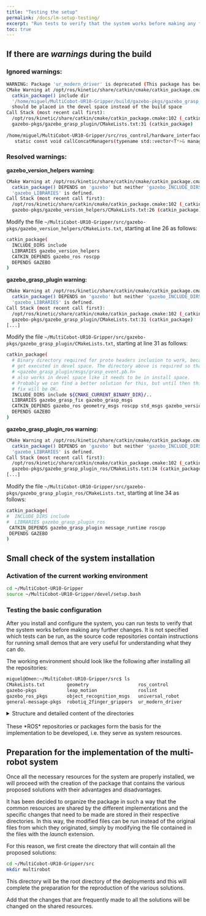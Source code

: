 ```yaml
---
title: "Testing the setup"
permalink: /docs/lm-setup-testing/
excerpt: "Run tests to verify that the system works before making any further changes."
toc: true
---
```


## If there are *warnings* during the build 

### Ignored warnings:

```bash
WARNING: Package 'ur_modern_driver' is deprecated (This package has been deprecated. Users of CB3 and e-Series controllers should migrate to ur_robot_driver.)
CMake Warning at /opt/ros/kinetic/share/catkin/cmake/catkin_package.cmake:418 (message):
  catkin_package() include dir
  '/home/miguel/MultiCobot-UR10-Gripper/build/gazebo-pkgs/gazebo_grasp_plugin/..'
  should be placed in the devel space instead of the build space
Call Stack (most recent call first):
  /opt/ros/kinetic/share/catkin/cmake/catkin_package.cmake:102 (_catkin_package)
  gazebo-pkgs/gazebo_grasp_plugin/CMakeLists.txt:31 (catkin_package)
  
/home/miguel/MultiCobot-UR10-Gripper/src/ros_control/hardware_interface/include/hardware_interface/internal/interface_manager.h:69:85: warning: type qualifiers ignored on function return type [-Wignored-qualifiers]
   static const void callConcatManagers(typename std::vector<T*>& managers, T* result)
```
### Resolved warnings: 

**gazebo_version_helpers warning:**

```bash
CMake Warning at /opt/ros/kinetic/share/catkin/cmake/catkin_package.cmake:166 (message):
  catkin_package() DEPENDS on 'gazebo' but neither 'gazebo_INCLUDE_DIRS' nor
  'gazebo_LIBRARIES' is defined.
Call Stack (most recent call first):
  /opt/ros/kinetic/share/catkin/cmake/catkin_package.cmake:102 (_catkin_package)
  gazebo-pkgs/gazebo_version_helpers/CMakeLists.txt:26 (catkin_package)
```

Modify the file `~/MultiCobot-UR10-Gripper/src/gazebo-pkgs/gazebo_version_helpers/CMakeLists.txt`, starting at line 26 as follows:

```bash
catkin_package(
  INCLUDE_DIRS include
  LIBRARIES gazebo_version_helpers
  CATKIN_DEPENDS gazebo_ros roscpp
  DEPENDS GAZEBO 
)
``` 

**gazebo_grasp_plugin warning:** 

```bash
CMake Warning at /opt/ros/kinetic/share/catkin/cmake/catkin_package.cmake:166 (message):
  catkin_package() DEPENDS on 'gazebo' but neither 'gazebo_INCLUDE_DIRS' nor
  'gazebo_LIBRARIES' is defined.
Call Stack (most recent call first):
  /opt/ros/kinetic/share/catkin/cmake/catkin_package.cmake:102 (_catkin_package)
  gazebo-pkgs/gazebo_grasp_plugin/CMakeLists.txt:31 (catkin_package)
[...]
```

Modify the file `~/MultiCobot-UR10-Gripper/src/gazebo-pkgs/gazebo_grasp_plugin/CMakeLists.txt`, starting at line 31 as follows:

```bash
catkin_package(
  # Binary directory required for proto headers inclusion to work, because install commands don't
  # get executed in devel space. The directory above is required so that an include of
  # <gazebo_grasp_plugin/msgs/grasp_event.pb.h> 
  # also works in devel space like it needs to be in install space.
  # Probably we can find a better solution for this, but until then this
  # fix will be OK.
  INCLUDE_DIRS include ${CMAKE_CURRENT_BINARY_DIR}/..
  LIBRARIES gazebo_grasp_fix gazebo_grasp_msgs
  CATKIN_DEPENDS gazebo_ros geometry_msgs roscpp std_msgs gazebo_version_helpers
  DEPENDS GAZEBO
)
``` 

**gazebo_grasp_plugin_ros warning:**

```bash
CMake Warning at /opt/ros/kinetic/share/catkin/cmake/catkin_package.cmake:166 (message):
  catkin_package() DEPENDS on 'gazebo' but neither 'gazebo_INCLUDE_DIRS' nor
  'gazebo_LIBRARIES' is defined.
Call Stack (most recent call first):
  /opt/ros/kinetic/share/catkin/cmake/catkin_package.cmake:102 (_catkin_package)
  gazebo-pkgs/gazebo_grasp_plugin_ros/CMakeLists.txt:34 (catkin_package)
[...]
```

Modify the file `~/MultiCobot-UR10-Gripper/src/gazebo-pkgs/gazebo_grasp_plugin_ros/CMakeLists.txt`, starting at line 34 as follows:

```bash
catkin_package(
#  INCLUDE_DIRS include
#  LIBRARIES gazebo_grasp_plugin_ros
 CATKIN_DEPENDS gazebo_grasp_plugin message_runtime roscpp
 DEPENDS GAZEBO
)
``` 

## Small check of the system installation 

### Activation of the current working environment

```bash
cd ~/MultiCobot-UR10-Gripper
source ~/MultiCobot-UR10-Gripper/devel/setup.bash
``` 

### Testing the basic configuration
After you install and configure the system, you can run tests to verify that the system works before making any further changes. It is not specified which tests can be run, as the source code repositories contain instructions for running small demos that are very useful for understanding what they can do. 

The working environment should look like the following after installing all the repositories:

```bash
miguel@Omen:~/MultiCobot-UR10-Gripper/src$ ls
CMakeLists.txt        geometry                  ros_control
gazebo-pkgs           leap_motion               roslint
gazebo_ros_pkgs       object_recognition_msgs   universal_robot
general-message-pkgs  robotiq_2finger_grippers  ur_modern_driver
``` 

<details>
   <summary> Structure and detailed content of the directories </summary>

<pre> 
src/
├── CMakeLists.txt -> /opt/ros/kinetic/share/catkin/cmake/toplevel.cmake
├── gazebo-pkgs
│   ├── Dockerfile
│   ├── gazebo_grasp_plugin
│   │   ├── CHANGELOG.rst
│   │   ├── CMakeLists.txt
│   │   ├── include
│   │   │   └── gazebo_grasp_plugin
│   │   │       ├── GazeboGraspFix.h
│   │   │       └── GazeboGraspGripper.h
│   │   ├── msgs
│   │   │   ├── CMakeLists.txt
│   │   │   └── grasp_event.proto
│   │   ├── package.xml
│   │   └── src
│   │       ├── GazeboGraspFix.cpp
│   │       └── GazeboGraspGripper.cpp
│   ├── gazebo_grasp_plugin_ros
│   │   ├── CMakeLists.txt
│   │   ├── msg
│   │   │   └── GazeboGraspEvent.msg
│   │   ├── package.xml
│   │   ├── README.md
│   │   └── src
│   │       └── grasp_event_republisher.cpp
│   ├── gazebo_state_plugins
│   │   ├── CHANGELOG.rst
│   │   ├── CMakeLists.txt
│   │   ├── config
│   │   │   ├── GazeboMapPublisher.yaml
│   │   │   ├── GazeboObjectInfo.yaml
│   │   │   └── WorldPlugins.yaml
│   │   ├── include
│   │   │   └── gazebo_state_plugins
│   │   │       ├── GazeboMapPublisher.h
│   │   │       └── GazeboObjectInfo.h
│   │   ├── launch
│   │   │   └── plugin_loader.launch
│   │   ├── package.xml
│   │   ├── src
│   │   │   ├── GazeboMapPublisher.cpp
│   │   │   └── GazeboObjectInfo.cpp
│   │   └── test
│   │       └── object_info_request.cpp
│   ├── gazebo_test_tools
│   │   ├── CHANGELOG.rst
│   │   ├── CMakeLists.txt
│   │   ├── config
│   │   │   ├── FakeObjectRecognizer.yaml
│   │   │   └── ObjectTFBroadcaster.yaml
│   │   ├── include
│   │   │   └── gazebo_test_tools
│   │   │       ├── FakeObjectRecognizer.h
│   │   │       └── gazebo_cube_spawner.h
│   │   ├── launch
│   │   │   ├── fake_object_recognizer.launch
│   │   │   ├── gazebo_fake_object_recognition.launch
│   │   │   ├── object_tf_broadcaster.launch
│   │   │   └── spawn_and_recognize_cube.launch
│   │   ├── package.xml
│   │   ├── src
│   │   │   ├── cube_spawner.cpp
│   │   │   ├── cube_spawner_node.cpp
│   │   │   ├── FakeObjectRecognizer.cpp
│   │   │   ├── fake_object_recognizer_node.cpp
│   │   │   └── SetGazeboPhysicsClient.cpp
│   │   ├── srv
│   │   │   └── RecognizeGazeboObject.srv
│   │   └── test
│   │       └── fake_object_recognizer_cmd.cpp
│   ├── gazebo_version_helpers
│   │   ├── CMakeLists.txt
│   │   ├── include
│   │   │   └── gazebo_version_helpers
│   │   │       └── GazeboVersionHelpers.h
│   │   ├── package.xml
│   │   └── src
│   │       └── GazeboVersionHelpers.cpp
│   ├── gazebo_world_plugin_loader
│   │   ├── CHANGELOG.rst
│   │   ├── CMakeLists.txt
│   │   ├── config
│   │   │   └── WorldPluginsTemplate.config
│   │   ├── include
│   │   │   └── gazebo_world_plugin_loader
│   │   │       └── GazeboPluginLoader.h
│   │   ├── launch
│   │   │   └── plugin_loader_template.launch
│   │   ├── package.xml
│   │   └── src
│   │       └── GazeboPluginLoader.cpp
│   ├── LICENSE
│   ├── README.md
│   └── TODO.md
├── gazebo_ros_pkgs
│   ├── CONTRIBUTING.md
│   ├── gazebo_dev
│   │   ├── CHANGELOG.rst
│   │   ├── cmake
│   │   │   └── gazebo_dev-extras.cmake
│   │   ├── CMakeLists.txt
│   │   └── package.xml
│   ├── gazebo_msgs
│   │   ├── CHANGELOG.rst
│   │   ├── CMakeLists.txt
│   │   ├── msg
│   │   │   ├── ContactsState.msg
│   │   │   ├── ContactState.msg
│   │   │   ├── LinkState.msg
│   │   │   ├── LinkStates.msg
│   │   │   ├── ModelState.msg
│   │   │   ├── ModelStates.msg
│   │   │   ├── ODEJointProperties.msg
│   │   │   ├── ODEPhysics.msg
│   │   │   ├── PerformanceMetrics.msg
│   │   │   ├── SensorPerformanceMetric.msg
│   │   │   └── WorldState.msg
│   │   ├── package.xml
│   │   └── srv
│   │       ├── ApplyBodyWrench.srv
│   │       ├── ApplyJointEffort.srv
│   │       ├── BodyRequest.srv
│   │       ├── DeleteLight.srv
│   │       ├── DeleteModel.srv
│   │       ├── GetJointProperties.srv
│   │       ├── GetLightProperties.srv
│   │       ├── GetLinkProperties.srv
│   │       ├── GetLinkState.srv
│   │       ├── GetModelProperties.srv
│   │       ├── GetModelState.srv
│   │       ├── GetPhysicsProperties.srv
│   │       ├── GetWorldProperties.srv
│   │       ├── JointRequest.srv
│   │       ├── SetJointProperties.srv
│   │       ├── SetJointTrajectory.srv
│   │       ├── SetLightProperties.srv
│   │       ├── SetLinkProperties.srv
│   │       ├── SetLinkState.srv
│   │       ├── SetModelConfiguration.srv
│   │       ├── SetModelState.srv
│   │       ├── SetPhysicsProperties.srv
│   │       └── SpawnModel.srv
│   ├── gazebo_plugins
│   │   ├── cfg
│   │   │   ├── CameraSynchronizer.cfg
│   │   │   ├── GazeboRosCamera.cfg
│   │   │   ├── GazeboRosOpenniKinect.cfg
│   │   │   └── Hokuyo.cfg
│   │   ├── CHANGELOG.rst
│   │   ├── CMakeLists.txt
│   │   ├── include
│   │   │   └── gazebo_plugins
│   │   │       ├── gazebo_ros_block_laser.h
│   │   │       ├── gazebo_ros_bumper.h
│   │   │       ├── gazebo_ros_camera.h
│   │   │       ├── gazebo_ros_camera_utils.h
│   │   │       ├── gazebo_ros_depth_camera.h
│   │   │       ├── gazebo_ros_diff_drive.h
│   │   │       ├── gazebo_ros_elevator.h
│   │   │       ├── gazebo_ros_f3d.h
│   │   │       ├── gazebo_ros_force.h
│   │   │       ├── gazebo_ros_ft_sensor.h
│   │   │       ├── gazebo_ros_gpu_laser.h
│   │   │       ├── gazebo_ros_hand_of_god.h
│   │   │       ├── gazebo_ros_harness.h
│   │   │       ├── gazebo_ros_imu.h
│   │   │       ├── gazebo_ros_imu_sensor.h
│   │   │       ├── gazebo_ros_joint_pose_trajectory.h
│   │   │       ├── gazebo_ros_joint_state_publisher.h
│   │   │       ├── gazebo_ros_joint_trajectory.h
│   │   │       ├── gazebo_ros_laser.h
│   │   │       ├── gazebo_ros_moveit_planning_scene.h
│   │   │       ├── gazebo_ros_multicamera.h
│   │   │       ├── gazebo_ros_openni_kinect.h
│   │   │       ├── gazebo_ros_p3d.h
│   │   │       ├── gazebo_ros_planar_move.h
│   │   │       ├── gazebo_ros_projector.h
│   │   │       ├── gazebo_ros_prosilica.h
│   │   │       ├── gazebo_ros_range.h
│   │   │       ├── gazebo_ros_skid_steer_drive.h
│   │   │       ├── gazebo_ros_template.h
│   │   │       ├── gazebo_ros_tricycle_drive.h
│   │   │       ├── gazebo_ros_triggered_camera.h
│   │   │       ├── gazebo_ros_triggered_multicamera.h
│   │   │       ├── gazebo_ros_utils.h
│   │   │       ├── gazebo_ros_vacuum_gripper.h
│   │   │       ├── gazebo_ros_video.h
│   │   │       ├── MultiCameraPlugin.h
│   │   │       ├── PubQueue.h
│   │   │       └── vision_reconfigure.h
│   │   ├── Media
│   │   │   └── models
│   │   │       └── chair
│   │   │           ├── doc.kml
│   │   │           ├── images
│   │   │           │   ├── texture0.jpg
│   │   │           │   └── texture1.jpg
│   │   │           ├── models
│   │   │           │   ├── Chair.dae
│   │   │           │   └── Chair.stl
│   │   │           └── textures.txt
│   │   ├── package.xml
│   │   ├── scripts
│   │   │   ├── gazebo_model
│   │   │   ├── set_pose.py
│   │   │   ├── set_wrench.py
│   │   │   └── test_range.py
│   │   ├── setup.py
│   │   ├── src
│   │   │   ├── camera_synchronizer.cpp
│   │   │   ├── gazebo_plugins
│   │   │   │   ├── gazebo_plugins_interface.py
│   │   │   │   └── __init__.py
│   │   │   ├── gazebo_ros_block_laser.cpp
│   │   │   ├── gazebo_ros_bumper.cpp
│   │   │   ├── gazebo_ros_camera.cpp
│   │   │   ├── gazebo_ros_camera_utils.cpp
│   │   │   ├── gazebo_ros_depth_camera.cpp
│   │   │   ├── gazebo_ros_diff_drive.cpp
│   │   │   ├── gazebo_ros_elevator.cpp
│   │   │   ├── gazebo_ros_f3d.cpp
│   │   │   ├── gazebo_ros_force.cpp
│   │   │   ├── gazebo_ros_ft_sensor.cpp
│   │   │   ├── gazebo_ros_gpu_laser.cpp
│   │   │   ├── gazebo_ros_hand_of_god.cpp
│   │   │   ├── gazebo_ros_harness.cpp
│   │   │   ├── gazebo_ros_imu.cpp
│   │   │   ├── gazebo_ros_imu_sensor.cpp
│   │   │   ├── gazebo_ros_joint_pose_trajectory.cpp
│   │   │   ├── gazebo_ros_joint_state_publisher.cpp
│   │   │   ├── gazebo_ros_joint_trajectory.cpp
│   │   │   ├── gazebo_ros_laser.cpp
│   │   │   ├── gazebo_ros_moveit_planning_scene.cpp
│   │   │   ├── gazebo_ros_multicamera.cpp
│   │   │   ├── gazebo_ros_openni_kinect.cpp
│   │   │   ├── gazebo_ros_p3d.cpp
│   │   │   ├── gazebo_ros_planar_move.cpp
│   │   │   ├── gazebo_ros_projector.cpp
│   │   │   ├── gazebo_ros_prosilica.cpp
│   │   │   ├── gazebo_ros_range.cpp
│   │   │   ├── gazebo_ros_skid_steer_drive.cpp
│   │   │   ├── gazebo_ros_template.cpp
│   │   │   ├── gazebo_ros_tricycle_drive.cpp
│   │   │   ├── gazebo_ros_triggered_camera.cpp
│   │   │   ├── gazebo_ros_triggered_multicamera.cpp
│   │   │   ├── gazebo_ros_utils.cpp
│   │   │   ├── gazebo_ros_vacuum_gripper.cpp
│   │   │   ├── gazebo_ros_video.cpp
│   │   │   ├── hokuyo_node.cpp
│   │   │   ├── MultiCameraPlugin.cpp
│   │   │   └── vision_reconfigure.cpp
│   │   ├── test
│   │   │   ├── bumper_test
│   │   │   │   ├── gazebo_ros_bumper.world
│   │   │   │   ├── test_bumper.launch
│   │   │   │   └── test_bumper.py
│   │   │   ├── camera
│   │   │   │   ├── camera16bit.cpp
│   │   │   │   ├── camera16bit.test
│   │   │   │   ├── camera16bit.world
│   │   │   │   ├── camera.cpp
│   │   │   │   ├── camera.h
│   │   │   │   ├── camera.test
│   │   │   │   ├── camera.world
│   │   │   │   ├── depth_camera.cpp
│   │   │   │   ├── depth_camera.test
│   │   │   │   ├── depth_camera.world
│   │   │   │   ├── distortion_barrel.cpp
│   │   │   │   ├── distortion_barrel.test
│   │   │   │   ├── distortion_barrel.world
│   │   │   │   ├── distortion.h
│   │   │   │   ├── distortion_pincushion.cpp
│   │   │   │   ├── distortion_pincushion.test
│   │   │   │   ├── distortion_pincushion.world
│   │   │   │   ├── multicamera.cpp
│   │   │   │   ├── multicamera.test
│   │   │   │   ├── multicamera.world
│   │   │   │   ├── triggered_camera.cpp
│   │   │   │   ├── triggered_camera.test
│   │   │   │   └── triggered_camera.world
│   │   │   ├── config
│   │   │   │   └── example_models.yaml
│   │   │   ├── multi_robot_scenario
│   │   │   │   ├── launch
│   │   │   │   │   ├── multi_robot_scenario.launch
│   │   │   │   │   ├── pioneer3dx.gazebo.launch
│   │   │   │   │   ├── pioneer3dx.rviz
│   │   │   │   │   └── pioneer3dx.urdf.launch
│   │   │   │   ├── meshes
│   │   │   │   │   ├── laser
│   │   │   │   │   │   └── hokuyo.dae
│   │   │   │   │   └── p3dx
│   │   │   │   │       ├── back_rim.stl
│   │   │   │   │       ├── back_sonar.stl
│   │   │   │   │       ├── center_hubcap.stl
│   │   │   │   │       ├── center_wheel.stl
│   │   │   │   │       ├── chassis.stl
│   │   │   │   │       ├── Coordinates
│   │   │   │   │       ├── front_rim.stl
│   │   │   │   │       ├── front_sonar.stl
│   │   │   │   │       ├── left_hubcap.stl
│   │   │   │   │       ├── left_wheel.stl
│   │   │   │   │       ├── right_hubcap.stl
│   │   │   │   │       ├── right_wheel.stl
│   │   │   │   │       ├── swivel.stl
│   │   │   │   │       └── top.stl
│   │   │   │   └── xacro
│   │   │   │       ├── camera
│   │   │   │       │   └── camera.xacro
│   │   │   │       ├── laser
│   │   │   │       │   ├── hokuyo_gpu.xacro
│   │   │   │       │   └── hokuyo.xacro
│   │   │   │       ├── materials.xacro
│   │   │   │       └── p3dx
│   │   │   │           ├── battery_block.xacro
│   │   │   │           ├── inertia_tensors.xacro
│   │   │   │           ├── pioneer3dx_body.xacro
│   │   │   │           ├── pioneer3dx_chassis.xacro
│   │   │   │           ├── pioneer3dx_plugins.xacro
│   │   │   │           ├── pioneer3dx_sonar.xacro
│   │   │   │           ├── pioneer3dx_swivel.xacro
│   │   │   │           ├── pioneer3dx_wheel.xacro
│   │   │   │           └── pioneer3dx.xacro
│   │   │   ├── p3d_test
│   │   │   │   ├── test_3_double_pendulums.launch
│   │   │   │   ├── test_3_single_pendulums.launch
│   │   │   │   ├── test_double_pendulum.launch
│   │   │   │   ├── test_link_pose.py
│   │   │   │   ├── test_single_pendulum.launch
│   │   │   │   └── worlds
│   │   │   │       ├── 3_double_pendulums.world
│   │   │   │       ├── 3_single_pendulums.world
│   │   │   │       ├── double_pendulum.world
│   │   │   │       └── single_pendulum.world
│   │   │   ├── pub_joint_trajectory_test.cpp
│   │   │   ├── range
│   │   │   │   └── range_plugin.test
│   │   │   ├── set_model_state_test
│   │   │   │   ├── set_model_state_test.cpp
│   │   │   │   ├── set_model_state_test_p2dx.world
│   │   │   │   └── set_model_state_test.test
│   │   │   ├── spawn_test
│   │   │   │   ├── parameter_server_test.launch
│   │   │   │   └── spawn_robots.sh
│   │   │   ├── test_worlds
│   │   │   │   ├── bumper_test.world
│   │   │   │   ├── elevator.world
│   │   │   │   ├── gazebo_ros_block_laser.world
│   │   │   │   ├── gazebo_ros_camera.world
│   │   │   │   ├── gazebo_ros_depth_camera.world
│   │   │   │   ├── gazebo_ros_gpu_laser.world
│   │   │   │   ├── gazebo_ros_laser.world
│   │   │   │   ├── gazebo_ros_range.world
│   │   │   │   ├── gazebo_ros_trimesh_collision.world
│   │   │   │   └── test_lasers.world
│   │   │   └── tricycle_drive
│   │   │       ├── launch
│   │   │       │   ├── tricycle_drive_scenario.launch
│   │   │       │   ├── tricycle.gazebo.launch
│   │   │       │   ├── tricycle.rviz
│   │   │       │   ├── tricycle_rviz.launch
│   │   │       │   └── tricycle.urdf.launch
│   │   │       └── xacro
│   │   │           ├── materials.xacro
│   │   │           └── tricycle
│   │   │               ├── inertia_tensors.xacro
│   │   │               ├── tricycle_body.xacro
│   │   │               ├── tricycle_chassis.xacro
│   │   │               ├── tricycle_plugins.xacro
│   │   │               ├── tricycle.xacro
│   │   │               ├── wheel_actuated.xacro
│   │   │               └── wheel.xacro
│   │   └── test2
│   │       ├── CMakeLists_tests_pkg.txt
│   │       ├── contact_tolerance
│   │       │   ├── contact_tolerance.cpp
│   │       │   └── contact_tolerance.launch
│   │       ├── large_models
│   │       │   ├── large_model.launch
│   │       │   ├── large_models.world
│   │       │   ├── large_model.urdf.xacro
│   │       │   ├── smaller_large_model.launch
│   │       │   └── smaller_large_model.urdf.xacro
│   │       ├── lcp_tests
│   │       │   ├── balance.launch
│   │       │   ├── balance.world
│   │       │   ├── stack.launch
│   │       │   ├── stacks.launch
│   │       │   ├── stacks.world
│   │       │   └── stack.world
│   │       ├── meshes
│   │       │   ├── cube_20k.stl
│   │       │   ├── cube_30k.stl
│   │       │   └── cube.wings
│   │       ├── spawn_model
│   │       │   ├── check_model.cpp
│   │       │   ├── spawn_box.cpp
│   │       │   ├── spawn_box_file.launch
│   │       │   ├── spawn_box.launch
│   │       │   └── spawn_box_param.launch
│   │       ├── trimesh_tests
│   │       │   └── test_trimesh.launch
│   │       ├── urdf
│   │       │   ├── box.urdf
│   │       │   └── cube.urdf
│   │       └── worlds
│   │           └── empty.world
│   ├── gazebo_ros
│   │   ├── cfg
│   │   │   └── Physics.cfg
│   │   ├── CHANGELOG.rst
│   │   ├── CMakeLists.txt
│   │   ├── include
│   │   │   └── gazebo_ros
│   │   │       └── gazebo_ros_api_plugin.h
│   │   ├── launch
│   │   │   ├── elevator_world.launch
│   │   │   ├── empty_world.launch
│   │   │   ├── mud_world.launch
│   │   │   ├── range_world.launch
│   │   │   ├── rubble_world.launch
│   │   │   ├── shapes_world.launch
│   │   │   └── willowgarage_world.launch
│   │   ├── package.xml
│   │   ├── scripts
│   │   │   ├── debug
│   │   │   ├── gazebo
│   │   │   ├── gdbrun
│   │   │   ├── gzclient
│   │   │   ├── gzserver
│   │   │   ├── libcommon.sh
│   │   │   ├── perf
│   │   │   └── spawn_model
│   │   ├── setup.py
│   │   └── src
│   │       ├── gazebo_ros
│   │       │   ├── gazebo_interface.py
│   │       │   ├── gazebo_interface.pyc
│   │       │   └── __init__.py
│   │       ├── gazebo_ros_api_plugin.cpp
│   │       └── gazebo_ros_paths_plugin.cpp
│   ├── gazebo_ros_control
│   │   ├── CHANGELOG.rst
│   │   ├── CMakeLists.txt
│   │   ├── include
│   │   │   └── gazebo_ros_control
│   │   │       ├── default_robot_hw_sim.h
│   │   │       ├── gazebo_ros_control_plugin.h
│   │   │       └── robot_hw_sim.h
│   │   ├── package.xml
│   │   ├── README.md
│   │   ├── robot_hw_sim_plugins.xml
│   │   └── src
│   │       ├── default_robot_hw_sim.cpp
│   │       └── gazebo_ros_control_plugin.cpp
│   ├── gazebo_ros_pkgs
│   │   ├── CHANGELOG.rst
│   │   ├── CMakeLists.txt
│   │   ├── documentation
│   │   │   ├── gazebo_ros_api.odg
│   │   │   ├── gazebo_ros_api.pdf
│   │   │   ├── gazebo_ros_api.png
│   │   │   ├── gazebo_ros_transmission.odg
│   │   │   ├── gazebo_ros_transmission.pdf
│   │   │   └── gazebo_ros_transmission.png
│   │   └── package.xml
│   ├── README.md
│   └── SENSORS.md
├── general-message-pkgs
│   ├── Dockerfile
│   ├── LICENSE
│   ├── object_msgs
│   │   ├── CHANGELOG.rst
│   │   ├── CMakeLists.txt
│   │   ├── msg
│   │   │   ├── Object.msg
│   │   │   └── ObjectPose.msg
│   │   ├── package.xml
│   │   └── srv
│   │       ├── ObjectInfo.srv
│   │       └── RegisterObject.srv
│   ├── object_msgs_tools
│   │   ├── CHANGELOG.rst
│   │   ├── CMakeLists.txt
│   │   ├── config
│   │   │   └── ObjectTFBroadcaster.yaml
│   │   ├── include
│   │   │   └── object_msgs_tools
│   │   │       ├── ObjectFunctions.h
│   │   │       └── ObjectTFBroadcaster.h
│   │   ├── launch
│   │   │   └── object_tf_broadcaster.launch
│   │   ├── package.xml
│   │   └── src
│   │       ├── ObjectFunctions.cpp
│   │       ├── ObjectTFBroadcaster.cpp
│   │       ├── object_tf_broadcaster_node.cpp
│   │       └── register_object_client.cpp
│   ├── path_navigation_msgs
│   │   ├── action
│   │   │   ├── PathExecution.action
│   │   │   └── TransformPathExecution.action
│   │   ├── CHANGELOG.rst
│   │   ├── CMakeLists.txt
│   │   └── package.xml
│   └── README.md
├── geometry
│   ├── eigen_conversions
│   │   ├── CHANGELOG.rst
│   │   ├── CMakeLists.txt
│   │   ├── include
│   │   │   └── eigen_conversions
│   │   │       ├── eigen_kdl.h
│   │   │       └── eigen_msg.h
│   │   ├── mainpage.dox
│   │   ├── package.xml
│   │   └── src
│   │       ├── eigen_kdl.cpp
│   │       └── eigen_msg.cpp
│   ├── geometry
│   │   ├── CHANGELOG.rst
│   │   ├── CMakeLists.txt
│   │   └── package.xml
│   ├── kdl_conversions
│   │   ├── CHANGELOG.rst
│   │   ├── CMakeLists.txt
│   │   ├── include
│   │   │   └── kdl_conversions
│   │   │       └── kdl_msg.h
│   │   ├── mainpage.dox
│   │   ├── package.xml
│   │   └── src
│   │       └── kdl_msg.cpp
│   ├── tf
│   │   ├── CHANGELOG.rst
│   │   ├── CMakeLists.txt
│   │   ├── conf.py
│   │   ├── doc
│   │   │   ├── bifrucation.gv
│   │   │   └── bifrucation.pdf
│   │   ├── include
│   │   │   └── tf
│   │   │       ├── exceptions.h
│   │   │       ├── LinearMath
│   │   │       │   ├── Matrix3x3.h
│   │   │       │   ├── MinMax.h
│   │   │       │   ├── QuadWord.h
│   │   │       │   ├── Quaternion.h
│   │   │       │   ├── Scalar.h
│   │   │       │   ├── Transform.h
│   │   │       │   └── Vector3.h
│   │   │       ├── message_filter.h
│   │   │       ├── tf.h
│   │   │       ├── time_cache.h
│   │   │       ├── transform_broadcaster.h
│   │   │       ├── transform_datatypes.h
│   │   │       └── transform_listener.h
│   │   ├── index.rst
│   │   ├── mainpage.dox
│   │   ├── msg
│   │   │   └── tfMessage.msg
│   │   ├── package.xml
│   │   ├── remap_tf.launch
│   │   ├── rosdoc.yaml
│   │   ├── scripts
│   │   │   ├── bullet_migration_sed.py
│   │   │   ├── groovy_compatibility
│   │   │   │   ├── tf_remap
│   │   │   │   └── view_frames
│   │   │   ├── python_benchmark.py
│   │   │   ├── tf_remap
│   │   │   └── view_frames
│   │   ├── setup.py
│   │   ├── src
│   │   │   ├── cache.cpp
│   │   │   ├── change_notifier.cpp
│   │   │   ├── empty_listener.cpp
│   │   │   ├── static_transform_publisher.cpp
│   │   │   ├── tf
│   │   │   │   ├── broadcaster.py
│   │   │   │   ├── broadcaster.pyc
│   │   │   │   ├── __init__.py
│   │   │   │   ├── listener.py
│   │   │   │   ├── listener.pyc
│   │   │   │   ├── tfwtf.py
│   │   │   │   ├── transformations.py
│   │   │   │   └── transformations.pyc
│   │   │   ├── tf.cpp
│   │   │   ├── tf_echo.cpp
│   │   │   ├── tf_monitor.cpp
│   │   │   ├── transform_broadcaster.cpp
│   │   │   └── transform_listener.cpp
│   │   ├── srv
│   │   │   └── FrameGraph.srv
│   │   ├── test
│   │   │   ├── cache_unittest.cpp
│   │   │   ├── method_test.py
│   │   │   ├── operator_overload.cpp
│   │   │   ├── python_debug_test.py
│   │   │   ├── quaternion.cpp
│   │   │   ├── speed_test.cpp
│   │   │   ├── testBroadcaster.cpp
│   │   │   ├── test_broadcaster.launch
│   │   │   ├── test_datatype_conversion.py
│   │   │   ├── testListener.cpp
│   │   │   ├── test_message_filter.cpp
│   │   │   ├── test_message_filter.xml
│   │   │   ├── testPython.py
│   │   │   ├── test_transform_datatypes.cpp
│   │   │   ├── tf_benchmark.cpp
│   │   │   ├── tf_unittest.cpp
│   │   │   ├── tf_unittest_future.cpp
│   │   │   ├── transform_listener_unittest.cpp
│   │   │   ├── transform_listener_unittest.launch
│   │   │   ├── transform_twist_test.cpp
│   │   │   ├── transform_twist_test.launch
│   │   │   └── velocity_test.cpp
│   │   ├── tf_python.rst
│   │   └── transformations.rst
│   └── tf_conversions
│       ├── CHANGELOG.rst
│       ├── CMakeLists.txt
│       ├── conf.py
│       ├── include
│       │   └── tf_conversions
│       │       ├── mainpage.dox
│       │       ├── tf_eigen.h
│       │       └── tf_kdl.h
│       ├── index.rst
│       ├── package.xml
│       ├── rosdoc.yaml
│       ├── setup.py
│       ├── src
│       │   ├── tf_conversions
│       │   │   ├── __init__.py
│       │   │   └── posemath.py
│       │   ├── tf_eigen.cpp
│       │   └── tf_kdl.cpp
│       └── test
│           ├── posemath.py
│           ├── test_eigen_tf.cpp
│           └── test_kdl_tf.cpp
├── leap_motion
│   ├── CHANGELOG.rst
│   ├── CMakeLists.txt
│   ├── config
│   │   ├── camera_info
│   │   │   ├── leap_cal_left.yml
│   │   │   └── leap_cal_right.yml
│   │   ├── filter_params.yaml
│   │   ├── listener_params.yaml
│   │   └── RViz
│   │       ├── leap_camera.rviz
│   │       ├── leap_demo.rviz
│   │       └── leap_visualization.rviz
│   ├── inc
│   │   ├── lmc_filter_node.h
│   │   └── lmc_listener.h
│   ├── launch
│   │   ├── camera.launch
│   │   ├── demo.launch
│   │   ├── leap_camera.launch
│   │   ├── leap_stereo.launch
│   │   ├── sensor_sender.launch
│   │   └── visualization.launch
│   ├── LeapSDK
│   │   ├── include
│   │   │   ├── Leap.h
│   │   │   ├── Leap.i
│   │   │   └── LeapMath.h
│   │   ├── lib
│   │   │   ├── Leap.py
│   │   │   ├── x64
│   │   │   │   ├── LeapPython.so
│   │   │   │   └── libLeap.so
│   │   │   └── x86
│   │   │       ├── LeapPython.so
│   │   │       └── libLeap.so
│   │   └── util
│   │       ├── LeapScene.cpp
│   │       ├── LeapScene.h
│   │       ├── LeapUtil.cpp
│   │       ├── LeapUtilGL.cpp
│   │       ├── LeapUtilGL.h
│   │       └── LeapUtil.h
│   ├── msg
│   │   ├── Arm.msg
│   │   ├── Bone.msg
│   │   ├── Finger.msg
│   │   ├── Gesture.msg
│   │   ├── Hand.msg
│   │   ├── Human.msg
│   │   ├── leapcobotleft.msg
│   │   ├── leapcobotright.msg
│   │   ├── leap.msg
│   │   └── leapros.msg
│   ├── package.xml
│   ├── README.md
│   ├── scripts
│   │   ├── leap_interface.py
│   │   ├── sender.py
│   │   ├── skeleton_sender.py
│   │   └── subscriber.py
│   └── src
│       ├── leap_camera.cpp
│       ├── leap_hands.cpp
│       ├── lmc_camera_node.cpp
│       ├── lmc_driver_node.cpp
│       ├── lmc_filter_node.cpp
│       ├── lmc_listener.cpp
│       └── lmc_visualizer_node.cpp
├── object_recognition_msgs
│   ├── action
│   │   └── ObjectRecognition.action
│   ├── CHANGELOG.rst
│   ├── CMakeLists.txt
│   ├── msg
│   │   ├── ObjectInformation.msg
│   │   ├── ObjectType.msg
│   │   ├── RecognizedObjectArray.msg
│   │   ├── RecognizedObject.msg
│   │   ├── TableArray.msg
│   │   └── Table.msg
│   ├── package.xml
│   └── srv
│       └── GetObjectInformation.srv
├── robotiq_2finger_grippers
│   ├── README.md
│   ├── robotiq_2f_140_gripper_visualization
│   │   ├── CMakeLists.txt
│   │   ├── launch
│   │   │   └── test_2f_140_model.launch
│   │   ├── meshes
│   │   │   ├── collision
│   │   │   │   ├── robotiq_arg2f_140_inner_finger.stl
│   │   │   │   ├── robotiq_arg2f_140_inner_knuckle.stl
│   │   │   │   ├── robotiq_arg2f_140_outer_finger.stl
│   │   │   │   ├── robotiq_arg2f_140_outer_knuckle.stl
│   │   │   │   ├── robotiq_arg2f_base_link.stl
│   │   │   │   └── robotiq_arg2f_coupling.stl
│   │   │   └── visual
│   │   │       ├── robotiq_arg2f_140_inner_finger.stl
│   │   │       ├── robotiq_arg2f_140_inner_knuckle.stl
│   │   │       ├── robotiq_arg2f_140_outer_finger.stl
│   │   │       ├── robotiq_arg2f_140_outer_knuckle.stl
│   │   │       ├── robotiq_arg2f_base_link.stl
│   │   │       └── robotiq_arg2f_coupling.stl
│   │   ├── package.xml
│   │   ├── README.md
│   │   ├── urdf
│   │   │   ├── robotiq_arg2f_140_model_macro.xacro
│   │   │   ├── robotiq_arg2f_140_model.xacro
│   │   │   ├── robotiq_arg2f_transmission.xacro
│   │   │   └── robotiq_arg2f.xacro
│   │   └── visualize.rviz
│   ├── robotiq_2f_85_gripper_visualization
│   │   ├── CMakeLists.txt
│   │   ├── launch
│   │   │   └── test_2f_85_model.launch
│   │   ├── meshes
│   │   │   ├── collision
│   │   │   │   ├── robotiq_arg2f_85_base_link.stl
│   │   │   │   ├── robotiq_arg2f_85_inner_finger.dae
│   │   │   │   ├── robotiq_arg2f_85_inner_knuckle.dae
│   │   │   │   ├── robotiq_arg2f_85_outer_finger.dae
│   │   │   │   ├── robotiq_arg2f_85_outer_knuckle.dae
│   │   │   │   └── robotiq_arg2f_base_link.stl
│   │   │   └── visual
│   │   │       ├── robotiq_arg2f_85_base_link.dae
│   │   │       ├── robotiq_arg2f_85_inner_finger.dae
│   │   │       ├── robotiq_arg2f_85_inner_knuckle.dae
│   │   │       ├── robotiq_arg2f_85_outer_finger.dae
│   │   │       ├── robotiq_arg2f_85_outer_knuckle.dae
│   │   │       ├── robotiq_arg2f_85_pad.dae
│   │   │       └── robotiq_gripper_coupling.stl
│   │   ├── package.xml
│   │   ├── README.md
│   │   ├── urdf
│   │   │   ├── robotiq_arg2f_85_model_macro.xacro
│   │   │   ├── robotiq_arg2f_85_model.xacro
│   │   │   ├── robotiq_arg2f_transmission.xacro
│   │   │   └── robotiq_arg2f.xacro
│   │   └── visualize.rviz
│   ├── robotiq_2f_gripper_control
│   │   ├── CMakeLists.txt
│   │   ├── include
│   │   │   └── robotiq_2f_gripper_control
│   │   │       └── robotiq_gripper_client.h
│   │   ├── launch
│   │   │   ├── robotiq_action_server.launch
│   │   │   ├── robotiq_dual_action_server.launch
│   │   │   ├── test_140mm_gripper.launch
│   │   │   └── test_85mm_gripper.launch
│   │   ├── package.xml
│   │   ├── scripts
│   │   │   ├── robotiq_2f_action_client_example.py
│   │   │   └── robotiq_2f_action_server.py
│   │   ├── setup.py
│   │   └── src
│   │       └── robotiq_2f_gripper_control
│   │           ├── __init__.py
│   │           ├── modbus_crc.py
│   │           ├── robotiq_2f_gripper_driver.py
│   │           └── robotiq_2f_gripper.py
│   ├── robotiq_2f_gripper_msgs
│   │   ├── action
│   │   │   └── CommandRobotiqGripper.action
│   │   ├── CMakeLists.txt
│   │   ├── msg
│   │   │   ├── RobotiqGripperCommand.msg
│   │   │   └── RobotiqGripperStatus.msg
│   │   └── package.xml
│   └── robotiq_modbus_rtu
│       ├── CMakeLists.txt
│       ├── mainpage.dox
│       ├── package.xml
│       ├── setup.py
│       └── src
│           └── robotiq_modbus_rtu
│               ├── comModbusRtu.py
│               └── __init__.py
├── robotiq_85_gripper
│   ├── LICENSE
│   ├── README.md
│   ├── robotiq_85_bringup
│   │   ├── CMakeLists.txt
│   │   ├── launch
│   │   │   ├── robotiq_85.launch
│   │   │   ├── robotiq_85_test_close.launch
│   │   │   └── robotiq_85_test_open.launch
│   │   ├── package.xml
│   │   └── rviz
│   │       └── robotiq_85.rviz
│   ├── robotiq_85_description
│   │   ├── CMakeLists.txt
│   │   ├── launch
│   │   │   ├── display.launch
│   │   │   └── upload_robotiq_85_gripper.launch
│   │   ├── meshes
│   │   │   ├── collision
│   │   │   │   ├── robotiq_85_base_link.stl
│   │   │   │   ├── robotiq_85_finger_link.stl
│   │   │   │   ├── robotiq_85_finger_tip_link.stl
│   │   │   │   ├── robotiq_85_inner_knuckle_link.stl
│   │   │   │   └── robotiq_85_knuckle_link.stl
│   │   │   └── visual
│   │   │       ├── robotiq_85_base_link.dae
│   │   │       ├── robotiq_85_finger_link.dae
│   │   │       ├── robotiq_85_finger_tip_link.dae
│   │   │       ├── robotiq_85_inner_knuckle_link.dae
│   │   │       └── robotiq_85_knuckle_link.dae
│   │   ├── package.xml
│   │   ├── urdf
│   │   │   ├── left_robotiq_85_gripper.xacro
│   │   │   ├── right_robotiq_85_gripper.xacro
│   │   │   ├── robotiq_85_gripper_sim_base.urdf.xacro
│   │   │   ├── robotiq_85_gripper.transmission.xacro
│   │   │   ├── robotiq_85_gripper.urdf.xacro
│   │   │   └── robotiq_85_gripper.xacro
│   │   └── urdf.rviz
│   ├── robotiq_85_driver
│   │   ├── bin
│   │   │   ├── robotiq_85_driver
│   │   │   ├── robotiq_85_test
│   │   │   └── robotiq_85_test_close
│   │   ├── CMakeLists.txt
│   │   ├── package.xml
│   │   ├── setup.py
│   │   └── src
│   │       └── robotiq_85
│   │           ├── gripper_io.py
│   │           ├── __init__.py
│   │           ├── modbus_crc.py
│   │           ├── robotiq_85_driver.py
│   │           ├── robotiq_85_gripper.py
│   │           ├── robotiq_85_gripper_test.py
│   │           ├── robotiq_85_gripper_test.pyc
│   │           └── robotiq_85_test_close.py
│   ├── robotiq_85_gripper
│   │   ├── CMakeLists.txt
│   │   └── package.xml
│   ├── robotiq_85_moveit_config
│   │   ├── CMakeLists.txt
│   │   ├── config
│   │   │   ├── controllers.yaml
│   │   │   ├── fake_controllers.yaml
│   │   │   ├── joint_limits.yaml
│   │   │   ├── kinematics.yaml
│   │   │   ├── ompl_planning.yaml
│   │   │   └── robotiq_85_gripper.srdf
│   │   ├── launch
│   │   │   ├── default_warehouse_db.launch
│   │   │   ├── demo.launch
│   │   │   ├── fake_moveit_controller_manager.launch.xml
│   │   │   ├── joystick_control.launch
│   │   │   ├── move_group.launch
│   │   │   ├── moveit.rviz
│   │   │   ├── moveit_rviz.launch
│   │   │   ├── ompl_planning_pipeline.launch.xml
│   │   │   ├── planning_context.launch
│   │   │   ├── planning_pipeline.launch.xml
│   │   │   ├── robotiq_85_gripper_moveit_controller_manager.launch.xml
│   │   │   ├── robotiq_85_gripper_moveit_sensor_manager.launch.xml
│   │   │   ├── robotiq_85_moveit_planning_execution.launch
│   │   │   ├── run_benchmark_ompl.launch
│   │   │   ├── sensor_manager.launch.xml
│   │   │   ├── setup_assistant.launch
│   │   │   ├── trajectory_execution.launch.xml
│   │   │   ├── warehouse.launch
│   │   │   └── warehouse_settings.launch.xml
│   │   └── package.xml
│   ├── robotiq_85_msgs
│   │   ├── CMakeLists.txt
│   │   ├── msg
│   │   │   ├── GripperCmd.msg
│   │   │   └── GripperStat.msg
│   │   └── package.xml
│   ├── robotiq_85_simulation
│   │   ├── roboticsgroup_gazebo_plugins
│   │   │   ├── CMakeLists.txt
│   │   │   ├── include
│   │   │   │   └── roboticsgroup_gazebo_plugins
│   │   │   │       ├── disable_link_plugin.h
│   │   │   │       └── mimic_joint_plugin.h
│   │   │   ├── package.xml
│   │   │   ├── README.md
│   │   │   └── src
│   │   │       ├── disable_link_plugin.cpp
│   │   │       └── mimic_joint_plugin.cpp
│   │   ├── robotiq_85_gazebo
│   │   │   ├── CMakeLists.txt
│   │   │   ├── controller
│   │   │   │   ├── gripper_controller_robotiq_double.yaml
│   │   │   │   ├── gripper_controller_robotiq.yaml
│   │   │   │   └── joint_state_controller.yaml
│   │   │   ├── launch
│   │   │   │   ├── controller_utils.launch
│   │   │   │   ├── robotiq_85.launch
│   │   │   │   ├── robotiq_85_moveit_rviz_test.launch
│   │   │   │   ├── robotiq_85_moveit_sim.launch
│   │   │   │   └── test_kinematics.launch
│   │   │   ├── package.xml
│   │   │   └── scripts
│   │   │       └── robotiq_85_moveit_test.py
│   │   └── robotiq_85_simulation
│   │       ├── CMakeLists.txt
│   │       └── package.xml
│   └── si_utils
│       ├── CMakeLists.txt
│       ├── launch
│       │   └── test.launch
│       ├── package.xml
│       └── scripts
│           └── timed_roslaunch
├── ros_control
│   ├── combined_robot_hw
│   │   ├── CHANGELOG.rst
│   │   ├── CMakeLists.txt
│   │   ├── etc
│   │   │   └── architecture.svg
│   │   ├── include
│   │   │   └── combined_robot_hw
│   │   │       └── combined_robot_hw.h
│   │   ├── package.xml
│   │   └── src
│   │       └── combined_robot_hw.cpp
│   ├── combined_robot_hw_tests
│   │   ├── CHANGELOG.rst
│   │   ├── CMakeLists.txt
│   │   ├── include
│   │   │   └── combined_robot_hw_tests
│   │   │       ├── my_robot_hw_1.h
│   │   │       ├── my_robot_hw_2.h
│   │   │       ├── my_robot_hw_3.h
│   │   │       └── my_robot_hw_4.h
│   │   ├── package.xml
│   │   ├── src
│   │   │   ├── dummy_app.cpp
│   │   │   ├── my_robot_hw_1.cpp
│   │   │   ├── my_robot_hw_2.cpp
│   │   │   ├── my_robot_hw_3.cpp
│   │   │   └── my_robot_hw_4.cpp
│   │   ├── test
│   │   │   ├── cm_test.cpp
│   │   │   ├── cm_test.test
│   │   │   ├── combined_robot_hw_test.cpp
│   │   │   └── combined_robot_hw_test.test
│   │   └── test_robot_hw_plugin.xml
│   ├── controller_interface
│   │   ├── CHANGELOG.rst
│   │   ├── CMakeLists.txt
│   │   ├── include
│   │   │   └── controller_interface
│   │   │       ├── controller_base.h
│   │   │       ├── controller.h
│   │   │       └── multi_interface_controller.h
│   │   ├── package.xml
│   │   └── rosdoc.yaml
│   ├── controller_manager
│   │   ├── CHANGELOG.rst
│   │   ├── CMakeLists.txt
│   │   ├── include
│   │   │   └── controller_manager
│   │   │       ├── controller_loader.h
│   │   │       ├── controller_loader_interface.h
│   │   │       ├── controller_manager.h
│   │   │       └── controller_spec.h
│   │   ├── package.xml
│   │   ├── README.md
│   │   ├── rosdoc.yaml
│   │   ├── scripts
│   │   │   ├── controller_manager
│   │   │   ├── spawner
│   │   │   └── unspawner
│   │   ├── setup.py
│   │   ├── src
│   │   │   ├── controller_manager
│   │   │   │   ├── controller_manager_interface.py
│   │   │   │   ├── controller_manager_interface.pyc
│   │   │   │   └── __init__.py
│   │   │   └── controller_manager.cpp
│   │   └── test
│   │       ├── hwi_switch_test.cpp
│   │       ├── hwi_switch_test.test
│   │       └── hwi_switch_test.yaml
│   ├── controller_manager_msgs
│   │   ├── CHANGELOG.rst
│   │   ├── CMakeLists.txt
│   │   ├── msg
│   │   │   ├── ControllersStatistics.msg
│   │   │   ├── ControllerState.msg
│   │   │   ├── ControllerStatistics.msg
│   │   │   └── HardwareInterfaceResources.msg
│   │   ├── package.xml
│   │   ├── rosdoc.yaml
│   │   ├── setup.py
│   │   ├── src
│   │   │   └── controller_manager_msgs
│   │   │       ├── __init__.py
│   │   │       ├── utils.py
│   │   │       └── utils.pyc
│   │   └── srv
│   │       ├── ListControllers.srv
│   │       ├── ListControllerTypes.srv
│   │       ├── LoadController.srv
│   │       ├── ReloadControllerLibraries.srv
│   │       ├── SwitchController.srv
│   │       └── UnloadController.srv
│   ├── controller_manager_tests
│   │   ├── CHANGELOG.rst
│   │   ├── CMakeLists.txt
│   │   ├── include
│   │   │   └── controller_manager_tests
│   │   │       ├── effort_test_controller.h
│   │   │       ├── my_dummy_controller.h
│   │   │       ├── my_robot_hw.h
│   │   │       ├── pos_eff_controller.h
│   │   │       ├── pos_eff_opt_controller.h
│   │   │       └── vel_eff_controller.h
│   │   ├── package.xml
│   │   ├── setup.py
│   │   ├── src
│   │   │   ├── controller_manager_tests
│   │   │   │   ├── controller_manager_dummy.py
│   │   │   │   └── __init__.py
│   │   │   ├── dummy_app.cpp
│   │   │   ├── effort_test_controller.cpp
│   │   │   ├── my_dummy_controller.cpp
│   │   │   ├── my_robot_hw.cpp
│   │   │   ├── pos_eff_controller.cpp
│   │   │   ├── pos_eff_opt_controller.cpp
│   │   │   └── vel_eff_controller.cpp
│   │   ├── test
│   │   │   ├── cm_msgs_utils_rostest.py
│   │   │   ├── cm_msgs_utils_rostest.test
│   │   │   ├── cm_msgs_utils_test.py
│   │   │   ├── cm_test.cpp
│   │   │   ├── cm_test.test
│   │   │   ├── controller_manager_interface_test.py
│   │   │   ├── controller_manager_scripts.py
│   │   │   ├── controller_manager_scripts.test
│   │   │   ├── controller_params.yaml
│   │   │   └── multi_cm_dummy.py
│   │   └── test_controllers_plugin.xml
│   ├── docs
│   │   └── architecture.svg
│   ├── hardware_interface
│   │   ├── CHANGELOG.rst
│   │   ├── CMakeLists.txt
│   │   ├── include
│   │   │   └── hardware_interface
│   │   │       ├── actuator_command_interface.h
│   │   │       ├── actuator_state_interface.h
│   │   │       ├── controller_info.h
│   │   │       ├── force_torque_sensor_interface.h
│   │   │       ├── hardware_interface.h
│   │   │       ├── imu_sensor_interface.h
│   │   │       ├── interface_resources.h
│   │   │       ├── internal
│   │   │       │   ├── demangle_symbol.h
│   │   │       │   ├── hardware_resource_manager.h
│   │   │       │   ├── interface_manager.h
│   │   │       │   └── resource_manager.h
│   │   │       ├── joint_command_interface.h
│   │   │       ├── joint_state_interface.h
│   │   │       ├── posvelacc_command_interface.h
│   │   │       ├── posvel_command_interface.h
│   │   │       └── robot_hw.h
│   │   ├── package.xml
│   │   ├── rosdoc.yaml
│   │   └── test
│   │       ├── actuator_command_interface_test.cpp
│   │       ├── actuator_state_interface_test.cpp
│   │       ├── force_torque_sensor_interface_test.cpp
│   │       ├── hardware_resource_manager_test.cpp
│   │       ├── imu_sensor_interface_test.cpp
│   │       ├── interface_manager_test.cpp
│   │       ├── joint_command_interface_test.cpp
│   │       ├── joint_state_interface_test.cpp
│   │       ├── posvelacc_command_interface_test.cpp
│   │       ├── posvel_command_interface_test.cpp
│   │       └── robot_hw_test.cpp
│   ├── joint_limits_interface
│   │   ├── CHANGELOG.rst
│   │   ├── CMakeLists.txt
│   │   ├── include
│   │   │   └── joint_limits_interface
│   │   │       ├── joint_limits.h
│   │   │       ├── joint_limits_interface_exception.h
│   │   │       ├── joint_limits_interface.h
│   │   │       ├── joint_limits_rosparam.h
│   │   │       └── joint_limits_urdf.h
│   │   ├── mainpage.dox
│   │   ├── package.xml
│   │   ├── README.md
│   │   ├── rosdoc.yaml
│   │   └── test
│   │       ├── joint_limits_interface_test.cpp
│   │       ├── joint_limits_rosparam.test
│   │       ├── joint_limits_rosparam_test.cpp
│   │       ├── joint_limits_rosparam.yaml
│   │       └── joint_limits_urdf_test.cpp
│   ├── LICENSE
│   ├── README.md
│   ├── ros_control
│   │   ├── CHANGELOG.rst
│   │   ├── CMakeLists.txt
│   │   ├── documentation
│   │   │   ├── gazebo_ros_control.odg
│   │   │   ├── gazebo_ros_control.pdf
│   │   │   └── gazebo_ros_control.png
│   │   └── package.xml
│   ├── ros_control.rosinstall
│   ├── rqt_controller_manager
│   │   ├── CHANGELOG.rst
│   │   ├── CMakeLists.txt
│   │   ├── package.xml
│   │   ├── plugin.xml
│   │   ├── resource
│   │   │   ├── cm_icon.png
│   │   │   ├── controller_info.ui
│   │   │   ├── controller_manager.ui
│   │   │   ├── led_green.png
│   │   │   ├── led_off.png
│   │   │   └── led_red.png
│   │   ├── scripts
│   │   │   └── rqt_controller_manager
│   │   ├── setup.py
│   │   └── src
│   │       └── rqt_controller_manager
│   │           ├── controller_manager.py
│   │           ├── controller_manager.pyc
│   │           ├── __init__.py
│   │           ├── update_combo.py
│   │           └── update_combo.pyc
│   └── transmission_interface
│       ├── CHANGELOG.rst
│       ├── CMakeLists.txt
│       ├── images
│       │   ├── differential_transmission.png
│       │   ├── differential_transmission.svg
│       │   ├── four_bar_linkage_transmission.png
│       │   ├── four_bar_linkage_transmission.svg
│       │   ├── simple_transmission_gears.png
│       │   ├── simple_transmission.png
│       │   ├── simple_transmission.svg
│       │   └── simple_transmission_timing_belt.png
│       ├── include
│       │   └── transmission_interface
│       │       ├── bidirectional_effort_joint_interface_provider.h
│       │       ├── bidirectional_position_joint_interface_provider.h
│       │       ├── bidirectional_velocity_joint_interface_provider.h
│       │       ├── differential_transmission.h
│       │       ├── differential_transmission_loader.h
│       │       ├── effort_joint_interface_provider.h
│       │       ├── four_bar_linkage_transmission.h
│       │       ├── four_bar_linkage_transmission_loader.h
│       │       ├── joint_state_interface_provider.h
│       │       ├── position_joint_interface_provider.h
│       │       ├── robot_transmissions.h
│       │       ├── simple_transmission.h
│       │       ├── simple_transmission_loader.h
│       │       ├── transmission.h
│       │       ├── transmission_info.h
│       │       ├── transmission_interface_exception.h
│       │       ├── transmission_interface.h
│       │       ├── transmission_interface_loader.h
│       │       ├── transmission_loader.h
│       │       ├── transmission_parser.h
│       │       └── velocity_joint_interface_provider.h
│       ├── mainpage.dox
│       ├── package.xml
│       ├── README.md
│       ├── ros_control_plugins.xml
│       ├── rosdoc.yaml
│       ├── src
│       │   ├── bidirectional_effort_joint_interface_provider.cpp
│       │   ├── bidirectional_position_joint_interface_provider.cpp
│       │   ├── bidirectional_velocity_joint_interface_provider.cpp
│       │   ├── differential_transmission_loader.cpp
│       │   ├── effort_joint_interface_provider.cpp
│       │   ├── four_bar_linkage_transmission_loader.cpp
│       │   ├── joint_state_interface_provider.cpp
│       │   ├── position_joint_interface_provider.cpp
│       │   ├── simple_transmission_loader.cpp
│       │   ├── transmission_interface_loader.cpp
│       │   ├── transmission_loader.cpp
│       │   ├── transmission_parser.cpp
│       │   └── velocity_joint_interface_provider.cpp
│       └── test
│           ├── differential_transmission_loader_test.cpp
│           ├── differential_transmission_test.cpp
│           ├── four_bar_linkage_transmission_loader_test.cpp
│           ├── four_bar_linkage_transmission_test.cpp
│           ├── loader_utils.h
│           ├── random_generator_utils.h
│           ├── read_file.h
│           ├── simple_transmission_loader_test.cpp
│           ├── simple_transmission_test.cpp
│           ├── transmission_interface_loader_test.cpp
│           ├── transmission_interface_test.cpp
│           ├── transmission_parser_test.cpp
│           └── urdf
│               ├── differential_transmission_loader_full.urdf
│               ├── differential_transmission_loader_invalid.urdf
│               ├── differential_transmission_loader_minimal.urdf
│               ├── four_bar_linkage_transmission_loader_full.urdf
│               ├── four_bar_linkage_transmission_loader_invalid.urdf
│               ├── four_bar_linkage_transmission_loader_minimal.urdf
│               ├── parser_test_invalid.urdf
│               ├── parser_test_valid.urdf
│               ├── simple_transmission_loader_full.urdf
│               ├── simple_transmission_loader_invalid.urdf
│               ├── simple_transmission_loader_minimal.urdf
│               ├── transmission_interface_loader_bidirectional_valid.urdf
│               ├── transmission_interface_loader_duplicate.urdf
│               ├── transmission_interface_loader_hw_iface_permutation.urdf
│               ├── transmission_interface_loader_unsupported.urdf
│               └── transmission_interface_loader_valid.urdf
├── roslint
│   ├── CHANGELOG.rst
│   ├── cmake
│   │   └── roslint-extras.cmake.em
│   ├── CMakeLists.txt
│   ├── package.xml
│   ├── README.md
│   ├── scripts
│   │   └── test_wrapper
│   ├── setup.py
│   ├── src
│   │   └── roslint
│   │       ├── cpplint.py
│   │       ├── cpplint_wrapper.py
│   │       ├── __init__.py
│   │       ├── pycodestyle.py
│   │       ├── pycodestyle_wrapper.py
│   │       └── README.md
│   └── tests
│       ├── clean1.py
│       ├── CMakeLists.txt
│       ├── dirty1.py
│       └── runlint.py
├── universal_robot
│   ├── CONTRIBUTING.md
│   ├── README.md
│   ├── universal_robot
│   │   ├── CHANGELOG.rst
│   │   ├── CMakeLists.txt
│   │   └── package.xml
│   ├── universal_robots
│   │   ├── CHANGELOG.rst
│   │   ├── CMakeLists.txt
│   │   └── package.xml
│   ├── ur10_e_moveit_config
│   │   ├── CHANGELOG.rst
│   │   ├── CMakeLists.txt
│   │   ├── config
│   │   │   ├── controllers.yaml
│   │   │   ├── fake_controllers.yaml
│   │   │   ├── joint_limits.yaml
│   │   │   ├── kinematics.yaml
│   │   │   ├── ompl_planning.yaml
│   │   │   └── ur10e.srdf
│   │   ├── launch
│   │   │   ├── default_warehouse_db.launch
│   │   │   ├── demo.launch
│   │   │   ├── fake_moveit_controller_manager.launch.xml
│   │   │   ├── move_group.launch
│   │   │   ├── moveit.rviz
│   │   │   ├── moveit_rviz.launch
│   │   │   ├── ompl_planning_pipeline.launch.xml
│   │   │   ├── planning_context.launch
│   │   │   ├── planning_pipeline.launch.xml
│   │   │   ├── run_benchmark_ompl.launch
│   │   │   ├── sensor_manager.launch.xml
│   │   │   ├── setup_assistant.launch
│   │   │   ├── trajectory_execution.launch.xml
│   │   │   ├── ur10_e_moveit_controller_manager.launch.xml
│   │   │   ├── ur10_e_moveit_planning_execution.launch
│   │   │   ├── ur10_e_moveit_sensor_manager.launch.xml
│   │   │   ├── warehouse.launch
│   │   │   └── warehouse_settings.launch.xml
│   │   ├── package.xml
│   │   └── tests
│   │       └── moveit_planning_execution.xml
│   ├── ur10_moveit_config
│   │   ├── CHANGELOG.rst
│   │   ├── CMakeLists.txt
│   │   ├── config
│   │   │   ├── controllers.yaml
│   │   │   ├── fake_controllers.yaml
│   │   │   ├── joint_limits.yaml
│   │   │   ├── kinematics.yaml
│   │   │   ├── ompl_planning.yaml
│   │   │   └── ur10.srdf
│   │   ├── launch
│   │   │   ├── default_warehouse_db.launch
│   │   │   ├── demo.launch
│   │   │   ├── fake_moveit_controller_manager.launch.xml
│   │   │   ├── move_group.launch
│   │   │   ├── moveit.rviz
│   │   │   ├── moveit_rviz.launch
│   │   │   ├── ompl_planning_pipeline.launch.xml
│   │   │   ├── planning_context.launch
│   │   │   ├── planning_pipeline.launch.xml
│   │   │   ├── run_benchmark_ompl.launch
│   │   │   ├── sensor_manager.launch.xml
│   │   │   ├── setup_assistant.launch
│   │   │   ├── trajectory_execution.launch.xml
│   │   │   ├── ur10_moveit_controller_manager.launch.xml
│   │   │   ├── ur10_moveit_planning_execution.launch
│   │   │   ├── ur10_moveit_sensor_manager.launch.xml
│   │   │   ├── warehouse.launch
│   │   │   └── warehouse_settings.launch.xml
│   │   ├── package.xml
│   │   └── tests
│   │       └── moveit_planning_execution.xml
│   ├── ur3_e_moveit_config
│   │   ├── CHANGELOG.rst
│   │   ├── CMakeLists.txt
│   │   ├── config
│   │   │   ├── controllers.yaml
│   │   │   ├── fake_controllers.yaml
│   │   │   ├── joint_limits.yaml
│   │   │   ├── kinematics.yaml
│   │   │   ├── ompl_planning.yaml
│   │   │   └── ur3e.srdf
│   │   ├── launch
│   │   │   ├── default_warehouse_db.launch
│   │   │   ├── demo.launch
│   │   │   ├── fake_moveit_controller_manager.launch.xml
│   │   │   ├── joystick_control.launch
│   │   │   ├── move_group.launch
│   │   │   ├── moveit.rviz
│   │   │   ├── moveit_rviz.launch
│   │   │   ├── ompl_planning_pipeline.launch.xml
│   │   │   ├── planning_context.launch
│   │   │   ├── planning_pipeline.launch.xml
│   │   │   ├── run_benchmark_ompl.launch
│   │   │   ├── sensor_manager.launch.xml
│   │   │   ├── setup_assistant.launch
│   │   │   ├── trajectory_execution.launch.xml
│   │   │   ├── ur3_e_moveit_controller_manager.launch.xml
│   │   │   ├── ur3_e_moveit_planning_execution.launch
│   │   │   ├── ur3_e_moveit_sensor_manager.launch.xml
│   │   │   ├── warehouse.launch
│   │   │   └── warehouse_settings.launch.xml
│   │   ├── package.xml
│   │   └── tests
│   │       └── moveit_planning_execution.xml
│   ├── ur3_moveit_config
│   │   ├── CHANGELOG.rst
│   │   ├── CMakeLists.txt
│   │   ├── config
│   │   │   ├── controllers.yaml
│   │   │   ├── fake_controllers.yaml
│   │   │   ├── joint_limits.yaml
│   │   │   ├── kinematics.yaml
│   │   │   ├── ompl_planning.yaml
│   │   │   └── ur3.srdf
│   │   ├── launch
│   │   │   ├── default_warehouse_db.launch
│   │   │   ├── demo.launch
│   │   │   ├── fake_moveit_controller_manager.launch.xml
│   │   │   ├── joystick_control.launch
│   │   │   ├── move_group.launch
│   │   │   ├── moveit.rviz
│   │   │   ├── moveit_rviz.launch
│   │   │   ├── ompl_planning_pipeline.launch.xml
│   │   │   ├── planning_context.launch
│   │   │   ├── planning_pipeline.launch.xml
│   │   │   ├── run_benchmark_ompl.launch
│   │   │   ├── sensor_manager.launch.xml
│   │   │   ├── setup_assistant.launch
│   │   │   ├── trajectory_execution.launch.xml
│   │   │   ├── ur3_moveit_controller_manager.launch.xml
│   │   │   ├── ur3_moveit_planning_execution.launch
│   │   │   ├── ur3_moveit_sensor_manager.launch.xml
│   │   │   ├── warehouse.launch
│   │   │   └── warehouse_settings.launch.xml
│   │   ├── package.xml
│   │   └── tests
│   │       └── moveit_planning_execution.xml
│   ├── ur5_e_moveit_config
│   │   ├── CHANGELOG.rst
│   │   ├── CMakeLists.txt
│   │   ├── config
│   │   │   ├── controllers.yaml
│   │   │   ├── fake_controllers.yaml
│   │   │   ├── joint_limits.yaml
│   │   │   ├── kinematics.yaml
│   │   │   ├── ompl_planning.yaml
│   │   │   └── ur5e.srdf
│   │   ├── launch
│   │   │   ├── default_warehouse_db.launch
│   │   │   ├── demo.launch
│   │   │   ├── fake_moveit_controller_manager.launch.xml
│   │   │   ├── move_group.launch
│   │   │   ├── moveit.rviz
│   │   │   ├── moveit_rviz.launch
│   │   │   ├── ompl_planning_pipeline.launch.xml
│   │   │   ├── planning_context.launch
│   │   │   ├── planning_pipeline.launch.xml
│   │   │   ├── run_benchmark_ompl.launch
│   │   │   ├── sensor_manager.launch.xml
│   │   │   ├── setup_assistant.launch
│   │   │   ├── trajectory_execution.launch.xml
│   │   │   ├── ur5_e_moveit_controller_manager.launch.xml
│   │   │   ├── ur5_e_moveit_planning_execution.launch
│   │   │   ├── ur5_e_moveit_sensor_manager.launch.xml
│   │   │   ├── warehouse.launch
│   │   │   └── warehouse_settings.launch.xml
│   │   ├── package.xml
│   │   └── tests
│   │       └── moveit_planning_execution.xml
│   ├── ur5_moveit_config
│   │   ├── CHANGELOG.rst
│   │   ├── CMakeLists.txt
│   │   ├── config
│   │   │   ├── controllers.yaml
│   │   │   ├── fake_controllers.yaml
│   │   │   ├── joint_limits.yaml
│   │   │   ├── kinematics.yaml
│   │   │   ├── ompl_planning.yaml
│   │   │   └── ur5.srdf
│   │   ├── launch
│   │   │   ├── default_warehouse_db.launch
│   │   │   ├── demo.launch
│   │   │   ├── fake_moveit_controller_manager.launch.xml
│   │   │   ├── move_group.launch
│   │   │   ├── moveit.rviz
│   │   │   ├── moveit_rviz.launch
│   │   │   ├── ompl_planning_pipeline.launch.xml
│   │   │   ├── planning_context.launch
│   │   │   ├── planning_pipeline.launch.xml
│   │   │   ├── run_benchmark_ompl.launch
│   │   │   ├── sensor_manager.launch.xml
│   │   │   ├── setup_assistant.launch
│   │   │   ├── trajectory_execution.launch.xml
│   │   │   ├── ur5_moveit_controller_manager.launch.xml
│   │   │   ├── ur5_moveit_planning_execution.launch
│   │   │   ├── ur5_moveit_sensor_manager.launch.xml
│   │   │   ├── warehouse.launch
│   │   │   └── warehouse_settings.launch.xml
│   │   ├── package.xml
│   │   └── tests
│   │       └── moveit_planning_execution.xml
│   ├── ur_bringup
│   │   ├── CHANGELOG.rst
│   │   ├── CMakeLists.txt
│   │   ├── launch
│   │   │   ├── ur10_bringup_joint_limited.launch
│   │   │   ├── ur10_bringup.launch
│   │   │   ├── ur3_bringup_joint_limited.launch
│   │   │   ├── ur3_bringup.launch
│   │   │   ├── ur5_bringup_joint_limited.launch
│   │   │   ├── ur5_bringup.launch
│   │   │   └── ur_common.launch
│   │   ├── package.xml
│   │   └── tests
│   │       └── roslaunch_test.xml
│   ├── ur_description
│   │   ├── cfg
│   │   │   └── view_robot.rviz
│   │   ├── CHANGELOG.rst
│   │   ├── CMakeLists.txt
│   │   ├── launch
│   │   │   ├── ur10_upload.launch
│   │   │   ├── ur3_upload.launch
│   │   │   ├── ur5_upload.launch
│   │   │   ├── view_ur10.launch
│   │   │   ├── view_ur3.launch
│   │   │   └── view_ur5.launch
│   │   ├── meshes
│   │   │   ├── ur10
│   │   │   │   ├── collision
│   │   │   │   │   ├── base.stl
│   │   │   │   │   ├── forearm.stl
│   │   │   │   │   ├── shoulder.stl
│   │   │   │   │   ├── upperarm.stl
│   │   │   │   │   ├── wrist1.stl
│   │   │   │   │   ├── wrist2.stl
│   │   │   │   │   └── wrist3.stl
│   │   │   │   └── visual
│   │   │   │       ├── base.dae
│   │   │   │       ├── forearm.dae
│   │   │   │       ├── shoulder.dae
│   │   │   │       ├── upperarm.dae
│   │   │   │       ├── wrist1.dae
│   │   │   │       ├── wrist2.dae
│   │   │   │       └── wrist3.dae
│   │   │   ├── ur3
│   │   │   │   ├── collision
│   │   │   │   │   ├── base.stl
│   │   │   │   │   ├── forearm.stl
│   │   │   │   │   ├── shoulder.stl
│   │   │   │   │   ├── upperarm.stl
│   │   │   │   │   ├── wrist1.stl
│   │   │   │   │   ├── wrist2.stl
│   │   │   │   │   └── wrist3.stl
│   │   │   │   └── visual
│   │   │   │       ├── base.dae
│   │   │   │       ├── forearm.dae
│   │   │   │       ├── shoulder.dae
│   │   │   │       ├── upperarm.dae
│   │   │   │       ├── wrist1.dae
│   │   │   │       ├── wrist2.dae
│   │   │   │       └── wrist3.dae
│   │   │   └── ur5
│   │   │       ├── collision
│   │   │       │   ├── base.stl
│   │   │       │   ├── forearm.stl
│   │   │       │   ├── shoulder.stl
│   │   │       │   ├── upperarm.stl
│   │   │       │   ├── wrist1.stl
│   │   │       │   ├── wrist2.stl
│   │   │       │   └── wrist3.stl
│   │   │       └── visual
│   │   │           ├── base.dae
│   │   │           ├── forearm.dae
│   │   │           ├── shoulder.dae
│   │   │           ├── upperarm.dae
│   │   │           ├── wrist1.dae
│   │   │           ├── wrist2.dae
│   │   │           └── wrist3.dae
│   │   ├── model.pdf
│   │   ├── package.xml
│   │   └── urdf
│   │       ├── common.gazebo.xacro
│   │       ├── ur10_joint_limited_robot.urdf.xacro
│   │       ├── ur10_robot.urdf.xacro
│   │       ├── ur10.urdf.xacro
│   │       ├── ur3_joint_limited_robot.urdf.xacro
│   │       ├── ur3_robot.urdf.xacro
│   │       ├── ur3.urdf.xacro
│   │       ├── ur5_joint_limited_robot.urdf.xacro
│   │       ├── ur5_robot.urdf.xacro
│   │       ├── ur5.urdf.xacro
│   │       ├── ur.gazebo.xacro
│   │       └── ur.transmission.xacro
│   ├── ur_driver
│   │   ├── cfg
│   │   │   └── URDriver.cfg
│   │   ├── CHANGELOG.rst
│   │   ├── CMakeLists.txt
│   │   ├── package.xml
│   │   ├── prog
│   │   ├── prog_reset
│   │   ├── setup.py
│   │   ├── src
│   │   │   └── ur_driver
│   │   │       ├── deserialize.py
│   │   │       ├── deserializeRT.py
│   │   │       ├── driver.py
│   │   │       ├── __init__.py
│   │   │       ├── io_interface.py
│   │   │       ├── test_comm.py
│   │   │       └── testRT_comm.py
│   │   ├── test_io.py
│   │   └── test_move.py
│   ├── ur_e_description
│   │   ├── cfg
│   │   │   └── view_robot.rviz
│   │   ├── CHANGELOG.rst
│   │   ├── CMakeLists.txt
│   │   ├── launch
│   │   │   ├── ur10e_upload.launch
│   │   │   ├── ur3e_upload.launch
│   │   │   ├── ur5e_upload.launch
│   │   │   ├── view_ur10e.launch
│   │   │   ├── view_ur3e.launch
│   │   │   └── view_ur5e.launch
│   │   ├── meshes
│   │   │   ├── ur10e
│   │   │   │   ├── collision
│   │   │   │   │   ├── base.stl
│   │   │   │   │   ├── forearm.stl
│   │   │   │   │   ├── shoulder.stl
│   │   │   │   │   ├── upperarm.stl
│   │   │   │   │   ├── wrist1.stl
│   │   │   │   │   ├── wrist2.stl
│   │   │   │   │   └── wrist3.stl
│   │   │   │   └── visual
│   │   │   │       ├── base.dae
│   │   │   │       ├── forearm.dae
│   │   │   │       ├── shoulder.dae
│   │   │   │       ├── upperarm.dae
│   │   │   │       ├── wrist1.dae
│   │   │   │       ├── wrist2.dae
│   │   │   │       └── wrist3.dae
│   │   │   ├── ur3e
│   │   │   │   ├── collision
│   │   │   │   │   ├── base.stl
│   │   │   │   │   ├── forearm.stl
│   │   │   │   │   ├── shoulder.stl
│   │   │   │   │   ├── upperarm.stl
│   │   │   │   │   ├── wrist1.stl
│   │   │   │   │   ├── wrist2.stl
│   │   │   │   │   └── wrist3.stl
│   │   │   │   └── visual
│   │   │   │       ├── base.dae
│   │   │   │       ├── forearm.dae
│   │   │   │       ├── shoulder.dae
│   │   │   │       ├── upperarm.dae
│   │   │   │       ├── wrist1.dae
│   │   │   │       ├── wrist2.dae
│   │   │   │       └── wrist3.dae
│   │   │   └── ur5e
│   │   │       ├── collision
│   │   │       │   ├── base.stl
│   │   │       │   ├── forearm.stl
│   │   │       │   ├── shoulder.stl
│   │   │       │   ├── upperarm.stl
│   │   │       │   ├── wrist1.stl
│   │   │       │   ├── wrist2.stl
│   │   │       │   └── wrist3.stl
│   │   │       └── visual
│   │   │           ├── base.dae
│   │   │           ├── forearm.dae
│   │   │           ├── shoulder.dae
│   │   │           ├── upperarm.dae
│   │   │           ├── wrist1.dae
│   │   │           ├── wrist2.dae
│   │   │           └── wrist3.dae
│   │   ├── package.xml
│   │   └── urdf
│   │       ├── common.gazebo.xacro
│   │       ├── ur10e_joint_limited_robot.urdf.xacro
│   │       ├── ur10e_robot.urdf.xacro
│   │       ├── ur10e.urdf.xacro
│   │       ├── ur3e_joint_limited_robot.urdf.xacro
│   │       ├── ur3e_robot.urdf.xacro
│   │       ├── ur3e.urdf.xacro
│   │       ├── ur5e_joint_limited_robot.urdf.xacro
│   │       ├── ur5e_robot.urdf.xacro
│   │       ├── ur5e.urdf.xacro
│   │       ├── ur.gazebo.xacro
│   │       └── ur.transmission.xacro
│   ├── ur_e_gazebo
│   │   ├── CHANGELOG.rst
│   │   ├── CMakeLists.txt
│   │   ├── controller
│   │   │   ├── arm_controller_ur10e.yaml
│   │   │   ├── arm_controller_ur3e.yaml
│   │   │   ├── arm_controller_ur5e.yaml
│   │   │   └── joint_state_controller.yaml
│   │   ├── launch
│   │   │   ├── controller_utils.launch
│   │   │   ├── ur10e_joint_limited.launch
│   │   │   ├── ur10e.launch
│   │   │   ├── ur3e_joint_limited.launch
│   │   │   ├── ur3e.launch
│   │   │   ├── ur5e_joint_limited.launch
│   │   │   └── ur5e.launch
│   │   ├── package.xml
│   │   └── tests
│   │       └── roslaunch_test.xml
│   ├── ur_gazebo
│   │   ├── CHANGELOG.rst
│   │   ├── CMakeLists.txt
│   │   ├── controller
│   │   │   ├── arm_controller_ur10.yaml
│   │   │   ├── arm_controller_ur3.yaml
│   │   │   ├── arm_controller_ur5.yaml
│   │   │   └── joint_state_controller.yaml
│   │   ├── launch
│   │   │   ├── controller_utils.launch
│   │   │   ├── ur10_joint_limited.launch
│   │   │   ├── ur10.launch
│   │   │   ├── ur3_joint_limited.launch
│   │   │   ├── ur3.launch
│   │   │   ├── ur5_joint_limited.launch
│   │   │   └── ur5.launch
│   │   ├── package.xml
│   │   └── tests
│   │       └── roslaunch_test.xml
│   ├── ur_kinematics
│   │   ├── CHANGELOG.rst
│   │   ├── CMakeLists.txt
│   │   ├── include
│   │   │   └── ur_kinematics
│   │   │       ├── ikfast.h
│   │   │       ├── ur_kin.h
│   │   │       └── ur_moveit_plugin.h
│   │   ├── package.xml
│   │   ├── setup.py
│   │   ├── src
│   │   │   ├── ur_kin.cpp
│   │   │   ├── ur_kinematics
│   │   │   │   ├── __init__.py
│   │   │   │   └── test_analytical_ik.py
│   │   │   ├── ur_kin_py.cpp
│   │   │   └── ur_moveit_plugin.cpp
│   │   └── ur_moveit_plugins.xml
│   └── ur_msgs
│       ├── CHANGELOG.rst
│       ├── CMakeLists.txt
│       ├── msg
│       │   ├── Analog.msg
│       │   ├── Digital.msg
│       │   ├── IOStates.msg
│       │   ├── MasterboardDataMsg.msg
│       │   ├── RobotModeDataMsg.msg
│       │   ├── RobotStateRTMsg.msg
│       │   └── ToolDataMsg.msg
│       ├── package.xml
│       └── srv
│           ├── SetIO.srv
│           ├── SetPayload.srv
│           └── SetSpeedSliderFraction.srv
└── ur_modern_driver
    ├── CMakeLists.txt
    ├── config
    │   ├── ur10_controllers.yaml
    │   ├── ur3_controllers.yaml
    │   └── ur5_controllers.yaml
    ├── include
    │   └── ur_modern_driver
    │       ├── bin_parser.h
    │       ├── event_counter.h
    │       ├── log.h
    │       ├── pipeline.h
    │       ├── queue
    │       │   ├── atomicops.h
    │       │   ├── LICENSE.md
    │       │   └── readerwriterqueue.h
    │       ├── ros
    │       │   ├── action_server.h
    │       │   ├── action_trajectory_follower_interface.h
    │       │   ├── controller.h
    │       │   ├── hardware_interface.h
    │       │   ├── io_service.h
    │       │   ├── lowbandwidth_trajectory_follower.h
    │       │   ├── mb_publisher.h
    │       │   ├── rt_publisher.h
    │       │   ├── service_stopper.h
    │       │   ├── trajectory_follower.h
    │       │   └── urscript_handler.h
    │       ├── tcp_socket.h
    │       ├── test
    │       │   ├── random_data.h
    │       │   └── utils.h
    │       ├── types.h
    │       └── ur
    │           ├── commander.h
    │           ├── consumer.h
    │           ├── factory.h
    │           ├── master_board.h
    │           ├── messages.h
    │           ├── messages_parser.h
    │           ├── parser.h
    │           ├── producer.h
    │           ├── robot_mode.h
    │           ├── rt_parser.h
    │           ├── rt_state.h
    │           ├── server.h
    │           ├── state.h
    │           ├── state_parser.h
    │           └── stream.h
    ├── launch
    │   ├── ur10_bringup_compatible.launch
    │   ├── ur10_bringup_joint_limited.launch
    │   ├── ur10_bringup.launch
    │   ├── ur10_ros_control.launch
    │   ├── ur3_bringup_joint_limited.launch
    │   ├── ur3_bringup.launch
    │   ├── ur3_ros_control.launch
    │   ├── ur5_bringup_compatible.launch
    │   ├── ur5_bringup_joint_limited.launch
    │   ├── ur5_bringup.launch
    │   ├── ur5_ros_control.launch
    │   └── ur_common.launch
    ├── LICENSE
    ├── package.xml
    ├── README.md
    ├── src
    │   ├── ros
    │   │   ├── action_server.cpp
    │   │   ├── controller.cpp
    │   │   ├── hardware_interface.cpp
    │   │   ├── lowbandwidth_trajectory_follower.cpp
    │   │   ├── mb_publisher.cpp
    │   │   ├── rt_publisher.cpp
    │   │   ├── service_stopper.cpp
    │   │   ├── trajectory_follower.cpp
    │   │   └── urscript_handler.cpp
    │   ├── ros_main.cpp
    │   ├── tcp_socket.cpp
    │   └── ur
    │       ├── commander.cpp
    │       ├── master_board.cpp
    │       ├── messages.cpp
    │       ├── robot_mode.cpp
    │       ├── rt_state.cpp
    │       ├── server.cpp
    │       └── stream.cpp
    ├── test_move.py
    └── tests
        ├── main.cpp
        └── ur
            ├── master_board.cpp
            ├── robot_mode.cpp
            └── rt_state.cpp
</pre>

</details>
<br />
These *ROS* repositories or packages form the basis for the implementation to be developed, i.e. they serve as system resources.


## Preparation for the implementation of the multi-robot system
Once all the necessary resources for the system are properly installed, we will proceed with the creation of the package that contains the various proposed solutions with their advantages and disadvantages. 

It has been decided to organize the package in such a way that the common resources are shared by the different implementations and the specific changes that need to be made are stored in their respective directories. In this way, the modified files can be run instead of the original files from which they originated, simply by modifying the file contained in the files with the *launch* extension. 

For this reason, we first create the directory that will contain all the proposed solutions:

```bash
cd ~/MultiCobot-UR10-Gripper/src
mkdir multirobot
```

This directory will be the root directory of the deployments and this will complete the preparation for the reproduction of the various solutions. 

Add that the changes that are frequently made to all the solutions will be changed on the shared resources.
